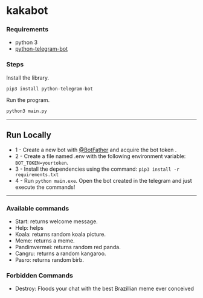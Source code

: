 # kakabot

### Requirements
- python 3
- [python-telegram-bot](https://github.com/python-telegram-bot/python-telegram-bot)


### Steps
Install the library.
```
pip3 install python-telegram-bot
```

Run the program.
```
python3 main.py
```
---------------------------------------
## Run Locally  
- 1 - Create a new bot with [@BotFather](https://telegram.me/BotFather) and acquire the bot token . 
- 2 - Create a file named .env with the following environment variable:  ````BOT_TOKEN=yourtoken````. 
- 3 - Install the dependencies using the command:  ````pip3 install -r requirements.txt````
- 4 - Run ````python main.exe````. Open the bot created in the telegram and just execute the commands! 

---------------------------------------

### Available commands

<ul>
<li>Start: returns welcome message.</li>
<li>Help: helps</li>
<li>Koala: returns random koala picture.</li>
<li>Meme: returns a meme.</li>
<li>Pandimvermei: returns random red panda.</li>
<li>Cangru: returns a random kangaroo.</li>
<li>Pasro: returns random birb.</li>
</ul>

### Forbidden Commands

<ul>
    <li>Destroy: Floods your chat with the best Brazillian meme ever conceived</li>
</ul>







